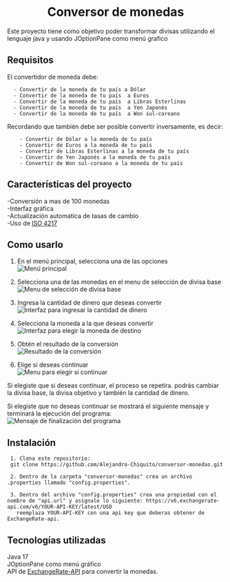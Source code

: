 <h1 align="center">Conversor de monedas</h1>

Este proyecto tiene como objetivo poder transformar divisas utilizando el lenguaje java y usando JOptionPane como menú grafico

## Requisitos
El convertidor de moneda debe: 

      - Convertir de la moneda de tu país a Dólar
      - Convertir de la moneda de tu país  a Euros
      - Convertir de la moneda de tu país  a Libras Esterlinas
      - Convertir de la moneda de tu país  a Yen Japonés
      - Convertir de la moneda de tu país  a Won sul-coreano
      
  Recordando que también debe ser posible convertir inversamente, es decir:
  
        - Convertir de Dólar a la moneda de tu país
        - Convertir de Euros a la moneda de tu país
        - Convertir de Libras Esterlinas a la moneda de tu país
        - Convertir de Yen Japonés a la moneda de tu país
        - Convertir de Won sul-coreano a la moneda de tu país

## Características del proyecto
  -Conversión a mas de 100 monedas  
  -Interfaz gráfica  
  -Actualización automatica de tasas de cambio  
  -Uso de [ISO 4217](https://es.wikipedia.org/wiki/ISO_4217)

## Como usarlo
1. En el menú principal, selecciona una de las opciones  
   ![Menú principal](https://github.com/user-attachments/assets/cdaa273f-1440-4290-93b9-5f4c2f08d94c)
   
2. Selecciona una de las monedas en el menu de selección de divisa base  
   ![Menu de selección de divisa base](https://github.com/user-attachments/assets/8c9279fe-400c-4db4-b7df-c75d893086e4)

3. Ingresa la cantidad de dinero que deseas convertir  
   ![Interfaz para ingresar la cantidad de dinero](https://github.com/user-attachments/assets/643f1aed-54da-4f26-a8e0-dea2a79d60d7)

4. Selecciona la moneda a la que deseas convertir  
  ![Interfaz para elegir la moneda de destino](https://github.com/user-attachments/assets/37e9cbb5-d678-41dc-a58f-a38b792068e5)

5. Obtén el resultado de la conversión  
   ![Resultado de la conversión](https://github.com/user-attachments/assets/ca10850a-6a3e-4c5a-9b0f-e6f1ca99a819)

6. Elige si deseas continuar  
   ![Menu para elegir si continuar](https://github.com/user-attachments/assets/fe25f120-7346-43ea-8215-ee61c0d6c4fa)

Si elegiste que si deseas continuar, el proceso se repetira. podrás cambiar la divisa base, la divisa objetivo y también la cantidad de dinero.  

Si elegiste que no deseas continuar se mostrará el siguiente mensaje y terminará la ejecución del programa:  
![Mensaje de finalización del programa](https://github.com/user-attachments/assets/b8400ed6-5e90-46be-bb7e-fb52518828f6)

## Instalación
     1. Clona este repositorio:
     git clone https://github.com/Alejandro-Chiquito/conversor-monedas.git
     
     2. Dentro de la carpeta "conversor-monedas" crea un archivo .properties llamado "config.properties".
     
     3. Dentro del archivo "config.properties" crea una propiedad con el nombre de "api.url" y asignale lo siguiente: https://v6.exchangerate-api.com/v6/YOUR-API-KEY/latest/USD
       reemplaza YOUR-API-KEY con una api key que deberas obtener de ExchangeRate-api.

## Tecnologías utilizadas
Java 17  
JOptionPane como menú gráfico       
API de [ExchangeRate-API](https://www.exchangerate-api.com/) para convertir la monedas.  
